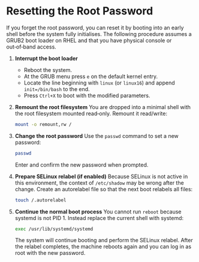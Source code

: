 # Resetting the Root Password

If you forget the root password, you can reset it by booting into an early shell before the system fully initialises.  The following procedure assumes a GRUB2 boot loader on RHEL and that you have physical console or out‑of‑band access.

1. **Interrupt the boot loader**
   - Reboot the system.
   - At the GRUB menu press `e` on the default kernel entry.
   - Locate the line beginning with `linux` (or `linux16`) and append `init=/bin/bash` to the end.
   - Press `Ctrl+X` to boot with the modified parameters.

2. **Remount the root filesystem**
   You are dropped into a minimal shell with the root filesystem mounted read‑only.  Remount it read/write:

   ```bash
   mount -o remount,rw /
   ```

3. **Change the root password**
   Use the `passwd` command to set a new password:

   ```bash
   passwd
   ```

   Enter and confirm the new password when prompted.

4. **Prepare SELinux relabel (if enabled)**
   Because SELinux is not active in this environment, the context of `/etc/shadow` may be wrong after the change.  Create an autorelabel file so that the next boot relabels all files:

   ```bash
   touch /.autorelabel
   ```

5. **Continue the normal boot process**
   You cannot run `reboot` because systemd is not PID 1.  Instead replace the current shell with systemd:

   ```bash
   exec /usr/lib/systemd/systemd
   ```

   The system will continue booting and perform the SELinux relabel.  After the relabel completes, the machine reboots again and you can log in as root with the new password.